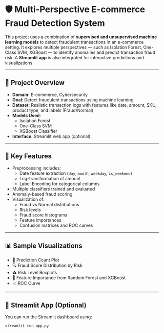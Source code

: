 # 🛡️ Multi-Perspective E-commerce Fraud Detection System

This project uses a combination of **supervised and unsupervised machine learning models** to detect fraudulent transactions in an e-commerce setting. It explores multiple perspectives — such as Isolation Forest, One-Class SVM, XGBoost — to identify anomalies and predict transaction fraud risk. A **Streamlit app** is also integrated for interactive predictions and visualizations.

---

## 📌 Project Overview

- **Domain**: E-commerce, Cybersecurity
- **Goal**: Detect fraudulent transactions using machine learning
- **Dataset**: Realistic transaction logs with features like date, amount, SKU, product type, and labels (Fraud/Normal)
- **Models Used**:
  - Isolation Forest
  - One-Class SVM
  - XGBoost Classifier
- **Interface**: Streamlit web app (optional)

---

## 🧠 Key Features

- Preprocessing includes:
  - Date feature extraction (`day`, `month`, `weekday`, `is_weekend`)
  - Log-transformation of amount
  - Label Encoding for categorical columns
- Multiple classifiers trained and evaluated
- Anomaly-based fraud scoring
- Visualization of:
  - Fraud vs Normal distributions
  - Risk levels
  - Fraud score histograms
  - Feature importances
  - Confusion matrices and ROC curves

---

## 📊 Sample Visualizations

- 📌 Prediction Count Plot  
- 🔍 Fraud Score Distribution by Risk  
- ⚠️ Risk Level Boxplots  
- 🎯 Feature Importance from Random Forest and XGBoost  
- 📈 ROC Curve

---

## 🚀 Streamlit App (Optional)

You can run the Streamlit dashboard using:

```bash
streamlit run app.py
